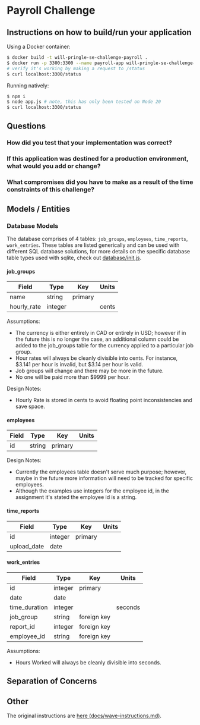 # Payroll Challenge

## Instructions on how to build/run your application
Using a Docker container:
```sh
$ docker build -t will-pringle-se-challenge-payroll .
$ docker run -p 3300:3300 --name payroll-app will-pringle-se-challenge-payroll
# verify it's working by making a request to /status
$ curl localhost:3300/status
```

Running natively:
```sh
$ npm i
$ node app.js # note, this has only been tested on Node 20
$ curl localhost:3300/status
```

## Questions

### How did you test that your implementation was correct?

### If this application was destined for a production environment, what would you add or change?

### What compromises did you have to make as a result of the time constraints of this challenge?

## Models / Entities

### Database Models
The database comprises of 4 tables: `job_groups`, `employees`, `time_reports`, `work_entries`. These tables are listed generically and can be used with different SQL database solutions, for more details on the specific database table types used with sqlite, check out [database/init.js](./database/init.js).

#### job_groups
| Field | Type | Key | Units|
| - | - | - | - |
| name | string | primary |
| hourly_rate | integer | | cents |

Assumptions:
- The currency is either entirely in CAD or entirely in USD; however if in the future this is no longer the case, an additional column could be added to the job_groups table for the currency applied to a particular job group.
- Hour rates will always be cleanly divisible into cents. For instance, $3.141 per hour is invalid, but $3.14 per hour is valid.
- Job groups will change and there may be more in the future.
- No one will be paid more than $9999 per hour. 

Design Notes:
- Hourly Rate is stored in cents to avoid floating point inconsistencies and save space.

#### employees
| Field | Type | Key | Units |
| - | - | - | - |
| id | string | primary |

Design Notes:
- Currently the employees table doesn't serve much purpose; however, maybe in the future more information will need to be tracked for specific employees. 
- Although the examples use integers for the employee id, in the assignment it's stated the employee id is a string. 

#### time_reports
| Field | Type | Key | Units |
| - | - | - | - |
| id | integer | primary |
| upload_date | date |

#### work_entries
| Field | Type | Key | Units |
| - | - | - | - |
| id | integer | primary |
| date | date |
| time_duration | integer | | seconds |
| job_group | string | foreign key |
| report_id | integer | foreign key |
| employee_id | string | foreign key |

Assumptions:
- Hours Worked will always be cleanly divisible into seconds. 

## Separation of Concerns

## Other
The original instructions are [here (docs/wave-instructions.md)](./docs/wave-instructions.md).


